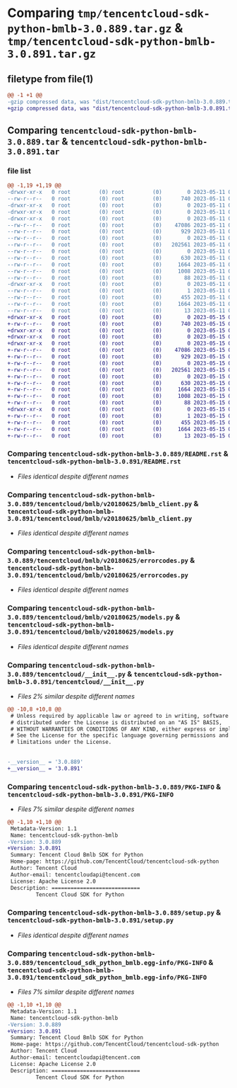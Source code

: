 # Comparing `tmp/tencentcloud-sdk-python-bmlb-3.0.889.tar.gz` & `tmp/tencentcloud-sdk-python-bmlb-3.0.891.tar.gz`

## filetype from file(1)

```diff
@@ -1 +1 @@
-gzip compressed data, was "dist/tencentcloud-sdk-python-bmlb-3.0.889.tar", last modified: Thu May 11 02:22:59 2023, max compression
+gzip compressed data, was "dist/tencentcloud-sdk-python-bmlb-3.0.891.tar", last modified: Mon May 15 02:35:29 2023, max compression
```

## Comparing `tencentcloud-sdk-python-bmlb-3.0.889.tar` & `tencentcloud-sdk-python-bmlb-3.0.891.tar`

### file list

```diff
@@ -1,19 +1,19 @@
-drwxr-xr-x   0 root         (0) root         (0)        0 2023-05-11 02:22:59.000000 tencentcloud-sdk-python-bmlb-3.0.889/
--rw-r--r--   0 root         (0) root         (0)      740 2023-05-11 02:22:59.000000 tencentcloud-sdk-python-bmlb-3.0.889/README.rst
-drwxr-xr-x   0 root         (0) root         (0)        0 2023-05-11 02:22:59.000000 tencentcloud-sdk-python-bmlb-3.0.889/tencentcloud/
-drwxr-xr-x   0 root         (0) root         (0)        0 2023-05-11 02:22:59.000000 tencentcloud-sdk-python-bmlb-3.0.889/tencentcloud/bmlb/
-drwxr-xr-x   0 root         (0) root         (0)        0 2023-05-11 02:22:59.000000 tencentcloud-sdk-python-bmlb-3.0.889/tencentcloud/bmlb/v20180625/
--rw-r--r--   0 root         (0) root         (0)    47086 2023-05-11 02:22:59.000000 tencentcloud-sdk-python-bmlb-3.0.889/tencentcloud/bmlb/v20180625/bmlb_client.py
--rw-r--r--   0 root         (0) root         (0)      929 2023-05-11 02:22:59.000000 tencentcloud-sdk-python-bmlb-3.0.889/tencentcloud/bmlb/v20180625/errorcodes.py
--rw-r--r--   0 root         (0) root         (0)        0 2023-05-11 02:22:59.000000 tencentcloud-sdk-python-bmlb-3.0.889/tencentcloud/bmlb/v20180625/__init__.py
--rw-r--r--   0 root         (0) root         (0)   202561 2023-05-11 02:22:59.000000 tencentcloud-sdk-python-bmlb-3.0.889/tencentcloud/bmlb/v20180625/models.py
--rw-r--r--   0 root         (0) root         (0)        0 2023-05-11 02:22:59.000000 tencentcloud-sdk-python-bmlb-3.0.889/tencentcloud/bmlb/__init__.py
--rw-r--r--   0 root         (0) root         (0)      630 2023-05-11 02:22:59.000000 tencentcloud-sdk-python-bmlb-3.0.889/tencentcloud/__init__.py
--rw-r--r--   0 root         (0) root         (0)     1664 2023-05-11 02:22:59.000000 tencentcloud-sdk-python-bmlb-3.0.889/PKG-INFO
--rw-r--r--   0 root         (0) root         (0)     1008 2023-05-11 02:22:59.000000 tencentcloud-sdk-python-bmlb-3.0.889/setup.py
--rw-r--r--   0 root         (0) root         (0)       88 2023-05-11 02:22:59.000000 tencentcloud-sdk-python-bmlb-3.0.889/setup.cfg
-drwxr-xr-x   0 root         (0) root         (0)        0 2023-05-11 02:22:59.000000 tencentcloud-sdk-python-bmlb-3.0.889/tencentcloud_sdk_python_bmlb.egg-info/
--rw-r--r--   0 root         (0) root         (0)        1 2023-05-11 02:22:59.000000 tencentcloud-sdk-python-bmlb-3.0.889/tencentcloud_sdk_python_bmlb.egg-info/dependency_links.txt
--rw-r--r--   0 root         (0) root         (0)      455 2023-05-11 02:22:59.000000 tencentcloud-sdk-python-bmlb-3.0.889/tencentcloud_sdk_python_bmlb.egg-info/SOURCES.txt
--rw-r--r--   0 root         (0) root         (0)     1664 2023-05-11 02:22:59.000000 tencentcloud-sdk-python-bmlb-3.0.889/tencentcloud_sdk_python_bmlb.egg-info/PKG-INFO
--rw-r--r--   0 root         (0) root         (0)       13 2023-05-11 02:22:59.000000 tencentcloud-sdk-python-bmlb-3.0.889/tencentcloud_sdk_python_bmlb.egg-info/top_level.txt
+drwxr-xr-x   0 root         (0) root         (0)        0 2023-05-15 02:35:29.000000 tencentcloud-sdk-python-bmlb-3.0.891/
+-rw-r--r--   0 root         (0) root         (0)      740 2023-05-15 02:35:29.000000 tencentcloud-sdk-python-bmlb-3.0.891/README.rst
+drwxr-xr-x   0 root         (0) root         (0)        0 2023-05-15 02:35:29.000000 tencentcloud-sdk-python-bmlb-3.0.891/tencentcloud/
+drwxr-xr-x   0 root         (0) root         (0)        0 2023-05-15 02:35:29.000000 tencentcloud-sdk-python-bmlb-3.0.891/tencentcloud/bmlb/
+drwxr-xr-x   0 root         (0) root         (0)        0 2023-05-15 02:35:29.000000 tencentcloud-sdk-python-bmlb-3.0.891/tencentcloud/bmlb/v20180625/
+-rw-r--r--   0 root         (0) root         (0)    47086 2023-05-15 02:35:29.000000 tencentcloud-sdk-python-bmlb-3.0.891/tencentcloud/bmlb/v20180625/bmlb_client.py
+-rw-r--r--   0 root         (0) root         (0)      929 2023-05-15 02:35:29.000000 tencentcloud-sdk-python-bmlb-3.0.891/tencentcloud/bmlb/v20180625/errorcodes.py
+-rw-r--r--   0 root         (0) root         (0)        0 2023-05-15 02:35:29.000000 tencentcloud-sdk-python-bmlb-3.0.891/tencentcloud/bmlb/v20180625/__init__.py
+-rw-r--r--   0 root         (0) root         (0)   202561 2023-05-15 02:35:29.000000 tencentcloud-sdk-python-bmlb-3.0.891/tencentcloud/bmlb/v20180625/models.py
+-rw-r--r--   0 root         (0) root         (0)        0 2023-05-15 02:35:29.000000 tencentcloud-sdk-python-bmlb-3.0.891/tencentcloud/bmlb/__init__.py
+-rw-r--r--   0 root         (0) root         (0)      630 2023-05-15 02:35:29.000000 tencentcloud-sdk-python-bmlb-3.0.891/tencentcloud/__init__.py
+-rw-r--r--   0 root         (0) root         (0)     1664 2023-05-15 02:35:29.000000 tencentcloud-sdk-python-bmlb-3.0.891/PKG-INFO
+-rw-r--r--   0 root         (0) root         (0)     1008 2023-05-15 02:35:29.000000 tencentcloud-sdk-python-bmlb-3.0.891/setup.py
+-rw-r--r--   0 root         (0) root         (0)       88 2023-05-15 02:35:29.000000 tencentcloud-sdk-python-bmlb-3.0.891/setup.cfg
+drwxr-xr-x   0 root         (0) root         (0)        0 2023-05-15 02:35:29.000000 tencentcloud-sdk-python-bmlb-3.0.891/tencentcloud_sdk_python_bmlb.egg-info/
+-rw-r--r--   0 root         (0) root         (0)        1 2023-05-15 02:35:29.000000 tencentcloud-sdk-python-bmlb-3.0.891/tencentcloud_sdk_python_bmlb.egg-info/dependency_links.txt
+-rw-r--r--   0 root         (0) root         (0)      455 2023-05-15 02:35:29.000000 tencentcloud-sdk-python-bmlb-3.0.891/tencentcloud_sdk_python_bmlb.egg-info/SOURCES.txt
+-rw-r--r--   0 root         (0) root         (0)     1664 2023-05-15 02:35:29.000000 tencentcloud-sdk-python-bmlb-3.0.891/tencentcloud_sdk_python_bmlb.egg-info/PKG-INFO
+-rw-r--r--   0 root         (0) root         (0)       13 2023-05-15 02:35:29.000000 tencentcloud-sdk-python-bmlb-3.0.891/tencentcloud_sdk_python_bmlb.egg-info/top_level.txt
```

### Comparing `tencentcloud-sdk-python-bmlb-3.0.889/README.rst` & `tencentcloud-sdk-python-bmlb-3.0.891/README.rst`

 * *Files identical despite different names*

### Comparing `tencentcloud-sdk-python-bmlb-3.0.889/tencentcloud/bmlb/v20180625/bmlb_client.py` & `tencentcloud-sdk-python-bmlb-3.0.891/tencentcloud/bmlb/v20180625/bmlb_client.py`

 * *Files identical despite different names*

### Comparing `tencentcloud-sdk-python-bmlb-3.0.889/tencentcloud/bmlb/v20180625/errorcodes.py` & `tencentcloud-sdk-python-bmlb-3.0.891/tencentcloud/bmlb/v20180625/errorcodes.py`

 * *Files identical despite different names*

### Comparing `tencentcloud-sdk-python-bmlb-3.0.889/tencentcloud/bmlb/v20180625/models.py` & `tencentcloud-sdk-python-bmlb-3.0.891/tencentcloud/bmlb/v20180625/models.py`

 * *Files identical despite different names*

### Comparing `tencentcloud-sdk-python-bmlb-3.0.889/tencentcloud/__init__.py` & `tencentcloud-sdk-python-bmlb-3.0.891/tencentcloud/__init__.py`

 * *Files 2% similar despite different names*

```diff
@@ -10,8 +10,8 @@
 # Unless required by applicable law or agreed to in writing, software
 # distributed under the License is distributed on an "AS IS" BASIS,
 # WITHOUT WARRANTIES OR CONDITIONS OF ANY KIND, either express or implied.
 # See the License for the specific language governing permissions and
 # limitations under the License.
 
 
-__version__ = '3.0.889'
+__version__ = '3.0.891'
```

### Comparing `tencentcloud-sdk-python-bmlb-3.0.889/PKG-INFO` & `tencentcloud-sdk-python-bmlb-3.0.891/PKG-INFO`

 * *Files 7% similar despite different names*

```diff
@@ -1,10 +1,10 @@
 Metadata-Version: 1.1
 Name: tencentcloud-sdk-python-bmlb
-Version: 3.0.889
+Version: 3.0.891
 Summary: Tencent Cloud Bmlb SDK for Python
 Home-page: https://github.com/TencentCloud/tencentcloud-sdk-python
 Author: Tencent Cloud
 Author-email: tencentcloudapi@tencent.com
 License: Apache License 2.0
 Description: ============================
         Tencent Cloud SDK for Python
```

### Comparing `tencentcloud-sdk-python-bmlb-3.0.889/setup.py` & `tencentcloud-sdk-python-bmlb-3.0.891/setup.py`

 * *Files identical despite different names*

### Comparing `tencentcloud-sdk-python-bmlb-3.0.889/tencentcloud_sdk_python_bmlb.egg-info/PKG-INFO` & `tencentcloud-sdk-python-bmlb-3.0.891/tencentcloud_sdk_python_bmlb.egg-info/PKG-INFO`

 * *Files 7% similar despite different names*

```diff
@@ -1,10 +1,10 @@
 Metadata-Version: 1.1
 Name: tencentcloud-sdk-python-bmlb
-Version: 3.0.889
+Version: 3.0.891
 Summary: Tencent Cloud Bmlb SDK for Python
 Home-page: https://github.com/TencentCloud/tencentcloud-sdk-python
 Author: Tencent Cloud
 Author-email: tencentcloudapi@tencent.com
 License: Apache License 2.0
 Description: ============================
         Tencent Cloud SDK for Python
```

